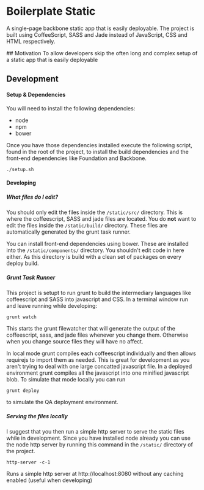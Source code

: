 # Boilerplate Static
A single-page backbone static app that is easily deployable. The project is built using CoffeeScript, SASS and Jade instead of JavaScript, CSS and HTML respectively. 

## Motivation
To allow developers skip the often long and complex setup of a static app that is easily deployable

## Development
#### Setup & Dependencies
You will need to install the following dependencies:

* node
* npm
* bower

Once you have those dependencies installed execute the following script, found in the root of the project, to install the build dependencies and the front-end dependencies like Foundation and Backbone.

```
./setup.sh
```

#### Developing

##### What files do I edit?
You should only edit the files inside the `/static/src/` directory. This is where the coffeescript, SASS and jade files are located. You do **not** want to edit the files inside the `/static/build/` directory. These files are automatically generated by the grunt task runner.

You can install front-end dependencies using bower. These are installed into the `/static/components/` directory. You shouldn't edit code in here either. As this directory is build with a clean set of packages on every deploy build.

##### Grunt Task Runner
This project is setupt to run grunt to build the intermediary languages like coffeescript and SASS into javascript and CSS. In a terminal window run and leave running while developing:

```
grunt watch
```

This starts the grunt filewatcher that will generate the output of the coffeescript, sass, and jade files whenever you change them. Otherwise when you change source files they will have no affect.

In local mode grunt compiles each coffeescript individually and then allows requirejs to import them as needed. This is great for development as you aren't trying to deal with one large concatted javascript file. In a deployed environment grunt compiles all the javascript into one minified javascript blob. To simulate that mode locally you can run 

```
grunt deploy
```

to simulate the QA deployment environment.

##### Serving the files locally
I suggest that you then run a simple http server to serve the static files while in development. Since you have installed node already you can use the node http server by running this command in the `/static/` directory of the project.

```
http-server -c-1
```

Runs a simple http server at http://localhost:8080 without any caching enabled (useful when developing)